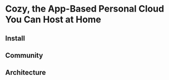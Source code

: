# Cozy, the App-Based Personal Cloud You Can Host at Home


## Install

## Community

## Architecture

